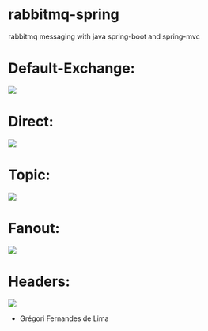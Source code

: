# rabbitmq-spring

 rabbitmq messaging with java spring-boot and spring-mvc
 
# Default-Exchange:
![](https://github.com/gregoriLima/rabbitmq-spring-boot-and-spring-mvc/blob/main/jms-rabbitmq/src/test/resources/queue.png)

# Direct:
![](https://github.com/gregoriLima/rabbitmq-spring-boot-and-spring-mvc/blob/main/jms-rabbitmq/src/test/resources/direct-exchange.png)

# Topic:
![](https://github.com/gregoriLima/rabbitmq-spring-boot-and-spring-mvc/blob/main/jms-rabbitmq/src/test/resources/topic-exchange.png)

# Fanout:
![](https://github.com/gregoriLima/rabbitmq-spring-boot-and-spring-mvc/blob/main/jms-rabbitmq/src/test/resources/fanout-exchange.png)

# Headers:
![](https://github.com/gregoriLima/rabbitmq-spring-boot-and-spring-mvc/blob/main/jms-rabbitmq/src/test/resources/header-exchange.png)


  - Grégori Fernandes de Lima

